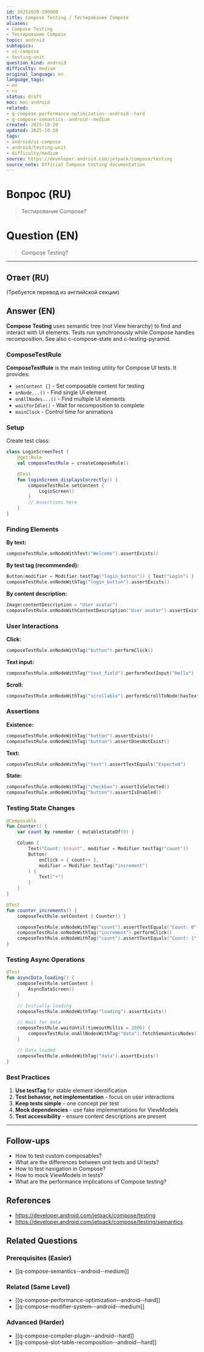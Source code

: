 ```yaml
---
id: 20251020-190000
title: Compose Testing / Тестирование Compose
aliases:
- Compose Testing
- Тестирование Compose
topic: android
subtopics:
- ui-compose
- testing-unit
question_kind: android
difficulty: medium
original_language: en
language_tags:
- en
- ru
status: draft
moc: moc-android
related:
- q-compose-performance-optimization--android--hard
- q-compose-semantics--android--medium
created: 2025-10-20
updated: 2025-10-20
tags:
- android/ui-compose
- android/testing-unit
- difficulty/medium
source: https://developer.android.com/jetpack/compose/testing
source_note: Official Compose testing documentation
---
```


# Вопрос (RU)
> Тестирование Compose?

# Question (EN)
> Compose Testing?

---

## Ответ (RU)

(Требуется перевод из английской секции)

## Answer (EN)

**Compose Testing** uses semantic tree (not View hierarchy) to find and interact with UI elements. Tests run synchronously while Compose handles recomposition. See also c-compose-state and c-testing-pyramid.

### ComposeTestRule

**ComposeTestRule** is the main testing utility for Compose UI tests. It provides:
- `setContent {}` - Set composable content for testing
- `onNode...()` - Find single UI element
- `onAllNodes...()` - Find multiple UI elements
- `waitForIdle()` - Wait for recomposition to complete
- `mainClock` - Control time for animations

### Setup

Create test class:

```kotlin
class LoginScreenTest {
    @get:Rule
    val composeTestRule = createComposeRule()

    @Test
    fun loginScreen_displaysCorrectly() {
        composeTestRule.setContent {
            LoginScreen()
        }
        // Assertions here
    }
}
```

### Finding Elements

**By text:**
```kotlin
composeTestRule.onNodeWithText("Welcome").assertExists()
```

**By test tag (recommended):**
```kotlin
Button(modifier = Modifier.testTag("login_button")) { Text("Login") }
composeTestRule.onNodeWithTag("login_button").assertExists()
```

**By content description:**
```kotlin
Image(contentDescription = "User avatar")
composeTestRule.onNodeWithContentDescription("User avatar").assertExists()
```

### User Interactions

**Click:**
```kotlin
composeTestRule.onNodeWithTag("button").performClick()
```

**Text input:**
```kotlin
composeTestRule.onNodeWithTag("text_field").performTextInput("Hello")
```

**Scroll:**
```kotlin
composeTestRule.onNodeWithTag("scrollable").performScrollToNode(hasText("Bottom"))
```

### Assertions

**Existence:**
```kotlin
composeTestRule.onNodeWithTag("button").assertExists()
composeTestRule.onNodeWithTag("button").assertDoesNotExist()
```

**Text:**
```kotlin
composeTestRule.onNodeWithTag("text").assertTextEquals("Expected")
```

**State:**
```kotlin
composeTestRule.onNodeWithTag("checkbox").assertIsSelected()
composeTestRule.onNodeWithTag("button").assertIsEnabled()
```

### Testing State Changes

```kotlin
@Composable
fun Counter() {
    var count by remember { mutableStateOf(0) }

    Column {
        Text("Count: $count", modifier = Modifier.testTag("count"))
        Button(
            onClick = { count++ },
            modifier = Modifier.testTag("increment")
        ) {
            Text("+")
        }
    }
}

@Test
fun counter_increments() {
    composeTestRule.setContent { Counter() }

    composeTestRule.onNodeWithTag("count").assertTextEquals("Count: 0")
    composeTestRule.onNodeWithTag("increment").performClick()
    composeTestRule.onNodeWithTag("count").assertTextEquals("Count: 1")
}
```

### Testing Async Operations

```kotlin
@Test
fun asyncData_loading() {
    composeTestRule.setContent {
        AsyncDataScreen()
    }

    // Initially loading
    composeTestRule.onNodeWithTag("loading").assertExists()

    // Wait for data
    composeTestRule.waitUntil(timeoutMillis = 2000) {
        composeTestRule.onAllNodesWithTag("data").fetchSemanticsNodes().isNotEmpty()
    }

    // Data loaded
    composeTestRule.onNodeWithTag("data").assertExists()
}
```

### Best Practices

1. **Use testTag** for stable element identification
2. **Test behavior, not implementation** - focus on user interactions
3. **Keep tests simple** - one concept per test
4. **Mock dependencies** - use fake implementations for ViewModels
5. **Test accessibility** - ensure content descriptions are present

---

## Follow-ups

- How to test custom composables?
- What are the differences between unit tests and UI tests?
- How to test navigation in Compose?
- How to mock ViewModels in tests?
- What are the performance implications of Compose testing?

## References

- https://developer.android.com/jetpack/compose/testing
- https://developer.android.com/jetpack/compose/testing/semantics

## Related Questions

### Prerequisites (Easier)
- [[q-compose-semantics--android--medium]]

### Related (Same Level)
- [[q-compose-performance-optimization--android--hard]]
- [[q-compose-modifier-system--android--medium]]

### Advanced (Harder)
- [[q-compose-compiler-plugin--android--hard]]
- [[q-compose-slot-table-recomposition--android--hard]]
